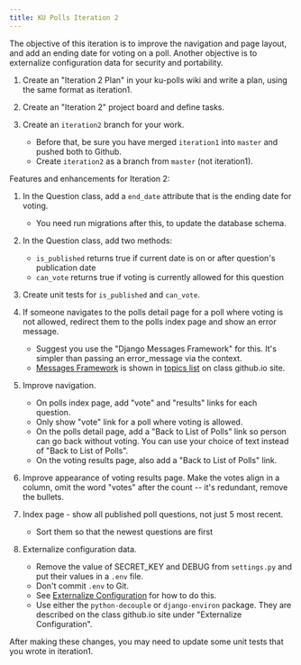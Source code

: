```yaml
---
title: KU Polls Iteration 2
---
```


The objective of this iteration is to improve the navigation and page layout,
and add an ending date for voting on a poll.
Another objective is to externalize configuration data for security and portability.

1. Create an "Iteration 2 Plan" in your ku-polls wiki and write a plan, using the same format as iteration1.

2. Create an "Iteration 2" project board and define tasks.

3. Create an `iteration2` branch for your work.  
   - Before that, be sure you have merged `iteration1` into `master` and pushed both to Github.
   - Create `iteration2` as a branch from `master` (not iteration1).

Features and enhancements for Iteration 2:

1. In the Question class, add a `end_date` attribute that is the ending date for voting.
   * You need run migrations after this, to update the database schema.

2. In the Question class, add two methods:
   * `is_published` returns true if current date is on or after question's publication date
   * `can_vote` returns true if voting is currently allowed for this question

3. Create unit tests for `is_published` and `can_vote`.

4. If someone navigates to the polls detail page for a poll where voting is not allowed, redirect them to the polls index page and show an error message.
   - Suggest you use the "Django Messages Framework" for this. It's simpler than passing an error_message via the context.
   - [Messages Framework](/ISP/django/messages-framework/) is shown in [topics list](https://cpske.github.io/ISP/) on class github.io site.

5. Improve navigation.
   * On polls index page, add "vote" and "results" links for each question.
   * Only show "vote" link for a poll where voting is allowed.
   * On the polls detail page, add a "Back to List of Polls" link so person can go back without voting.  You can use your choice of text instead of "Back to List of Polls".
   * On the voting results page, also add a "Back to List of Polls" link.

6. Improve appearance of voting results page.  Make the votes align in a column, omit the word "votes" after the count -- it's redundant, remove the bullets.

7. Index page - show all published poll questions, not just 5 most recent.
   * Sort them so that the newest questions are first

8. Externalize configuration data. 
   * Remove the value of SECRET_KEY and DEBUG from `settings.py` and put their values in a `.env` file.
   * Don't commit `.env` to Git.
   * See [Externalize Configuration](/ISP/django/external-configuration/) for how to do this.
   * Use either the `python-decouple` or `django-environ` package. They are described on the class github.io site under "Externalize Configuration".

After making these changes, you may need to update some unit tests that you wrote in iteration1.
